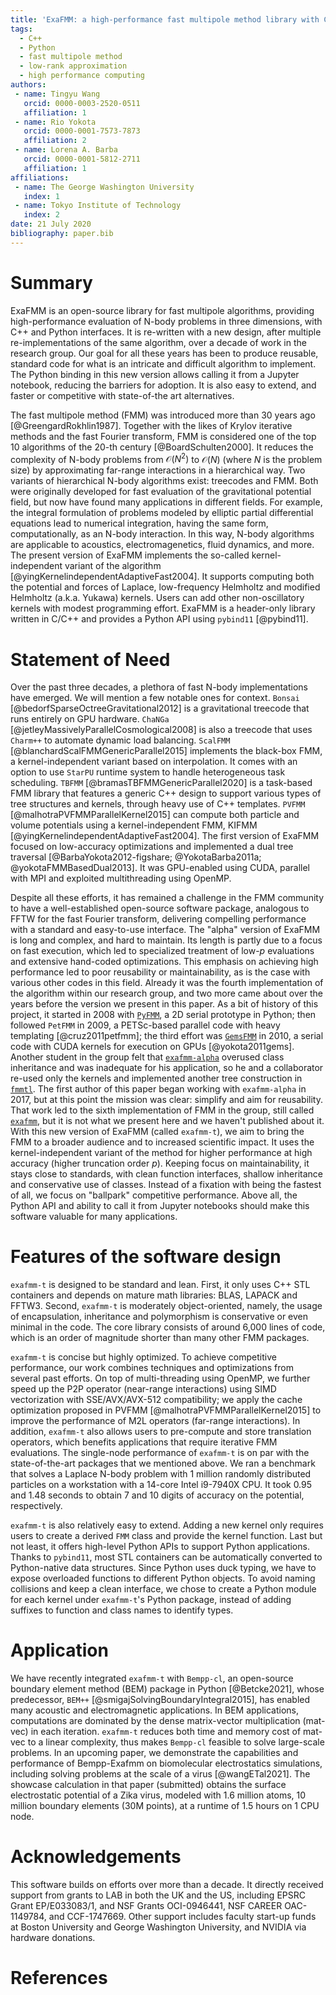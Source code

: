 ```yaml
---
title: 'ExaFMM: a high-performance fast multipole method library with C++ and Python interfaces'
tags:
  - C++
  - Python
  - fast multipole method
  - low-rank approximation
  - high performance computing
authors:
 - name: Tingyu Wang
   orcid: 0000-0003-2520-0511
   affiliation: 1
 - name: Rio Yokota
   orcid: 0000-0001-7573-7873
   affiliation: 2
 - name: Lorena A. Barba
   orcid: 0000-0001-5812-2711
   affiliation: 1
affiliations:
 - name: The George Washington University
   index: 1
 - name: Tokyo Institute of Technology
   index: 2
date: 21 July 2020
bibliography: paper.bib
---
```


# Summary

ExaFMM is an open-source library for fast multipole algorithms, providing high-performance evaluation of N-body problems in three dimensions, with C++ and Python interfaces.
It is re-written with a new design, after multiple re-implementations of the same algorithm, over a decade of work in the research group.
Our goal for all these years has been to produce reusable, standard code for what is an intricate and difficult algorithm to implement. 
The Python binding in this new version allows calling it from a Jupyter notebook, reducing the barriers for adoption.
It is also easy to extend, and faster or competitive with state-of-the art alternatives.

The fast multipole method (FMM) was introduced more than 30 years ago [@GreengardRokhlin1987].
Together with the likes of Krylov iterative methods and the fast Fourier transform, FMM is considered one of the top 10 algorithms of the 20-th century [@BoardSchulten2000].
It reduces the complexity of N-body problems from $\mathcal{O}(N^2)$ to $\mathcal{O}(N)$ (where $N$ is the problem size) by approximating far-range interactions in a hierarchical way.
Two variants of hierarchical N-body algorithms exist: treecodes and FMM. 
Both were originally developed for fast evaluation of the gravitational potential field, but now have found many applications in different fields.
For example, the integral formulation of problems modeled by elliptic partial differential equations lead to numerical integration, having the same form, computationally, as an N-body interaction.
In this way, N-body algorithms are applicable to acoustics, electromagenetics, fluid dynamics, and more.
The present version of ExaFMM implements the so-called kernel-independent variant of the algorithm [@yingKernelindependentAdaptiveFast2004].
It supports computing both the potential and forces of Laplace, low-frequency Helmholtz and modified Helmholtz (a.k.a. Yukawa) kernels.
Users can add other non-oscillatory kernels with modest programming effort.
ExaFMM is a header-only library written in C/C++ and provides a Python API using `pybind11` [@pybind11].

# Statement of Need

Over the past three decades, a plethora of fast N-body implementations have emerged.
We will mention a few notable ones for context.
`Bonsai` [@bedorfSparseOctreeGravitational2012] is a gravitational treecode that runs entirely on GPU hardware.
`ChaNGa` [@jetleyMassivelyParallelCosmological2008] is also a treecode that uses `Charm++` to automate dynamic load balancing.
`ScalFMM` [@blanchardScalFMMGenericParallel2015] implements the black-box FMM, a kernel-independent variant based on interpolation.
It comes with an option to use `StarPU` runtime system to handle heterogeneous task scheduling.
`TBFMM` [@bramasTBFMMGenericParallel2020] is a task-based FMM library that features a generic C++ design to support various types of tree structures and kernels, through heavy use of C++ templates.
`PVFMM` [@malhotraPVFMMParallelKernel2015] can compute both particle and volume potentials using a kernel-independent FMM, KIFMM [@yingKernelindependentAdaptiveFast2004].
The first version of ExaFMM focused on low-accuracy optimizations and implemented a dual tree traversal [@BarbaYokota2012-figshare; @YokotaBarba2011a; @yokotaFMMBasedDual2013].
It was GPU-enabled using CUDA, parallel with MPI and exploited multithreading using OpenMP.

Despite all these efforts, it has remained a challenge in the FMM community to have a well-established open-source software package, analogous to FFTW for the fast Fourier transform,
delivering compelling performance with a standard and easy-to-use interface.
The "alpha" version of ExaFMM is long and complex, and hard to maintain.
Its length is partly due to a focus on fast execution, which led to specialized treatment of low-$p$ evaluations and extensive hand-coded optimizations.
This emphasis on achieving high performance led to poor reusability or maintainability, as is the case with various other codes in this field.
Already it was the fourth implementation of the algorithm within our research group, and two more came about over the years before the version we present in this paper.
As a bit of history of this project, it started in 2008 with [`PyFMM`](https://github.com/barbagroup/pyfmm), a 2D serial prototype in Python; then followed `PetFMM` in 2009, a PETSc-based parallel code with heavy templating [@cruz2011petfmm]; the third effort was [`GemsFMM`](https://github.com/barbagroup/gemsfmm) in 2010, a serial code with CUDA kernels for execution on GPUs [@yokota2011gems].
Another student in the group felt that [`exafmm-alpha`](https://github.com/exafmm/exafmm-alpha) overused class inheritance and was inadequate for his application, so he and a collaborator re-used only the kernels and implemented another tree construction in [`fmmtl`](https://github.com/ccecka/fmmtl).
The first author of this paper began working with `exafmm-alpha` in 2017, but at this point the mission was clear: simplify and aim for reusability.
That work led to the sixth implementation of FMM in the group, still called [`exafmm`](https://github.com/exafmm/exafmm), but it is not what we present here and we haven't published about it. 
With this new version of ExaFMM (called `exafmm-t`), we aim to bring the FMM to a broader audience and to increased scientific impact.
It uses the kernel-independent variant of the method for higher performance at high accuracy (higher truncation order $p$).
Keeping focus on maintainability, it stays close to standards, with clean function interfaces, shallow inheritance and conservative use of classes.
Instead of a fixation with being the fastest of all, we focus on "ballpark" competitive performance.
Above all, the Python API and ability to call it from Jupyter notebooks should make this software valuable for many applications.

# Features of the software design

`exafmm-t` is designed to be standard and lean.
First, it only uses C++ STL containers and depends on mature math libraries: BLAS, LAPACK and FFTW3.
Second, `exafmm-t` is moderately object-oriented, namely, the usage of encapsulation, inheritance and polymorphism is conservative or even minimal in the code.
The core library consists of around 6,000 lines of code, which is an order of magnitude shorter than many other FMM packages.

`exafmm-t` is concise but highly optimized.
To achieve competitive performance, our work combines techniques and optimizations from several past efforts.
On top of multi-threading using OpenMP, we further speed up the P2P operator (near-range interactions) using SIMD vectorization with SSE/AVX/AVX-512 compatibility;
we apply the cache optimization proposed in PVFMM [@malhotraPVFMMParallelKernel2015] to improve the performance of M2L operators (far-range interactions).
In addition, `exafmm-t` also allows users to pre-compute and store translation operators, which benefits applications that require iterative FMM evaluations.
The single-node performance of `exafmm-t` is on par with the state-of-the-art packages that we mentioned above.
We ran a benchmark that solves a Laplace N-body problem with 1 million randomly distributed particles on a workstation with a 14-core Intel i9-7940X CPU.
It took 0.95 and 1.48 seconds to obtain 7 and 10 digits of accuracy on the potential, respectively.

`exafmm-t` is also relatively easy to extend.
Adding a new kernel only requires users to create a derived `FMM` class and provide the kernel function.
Last but not least, it offers high-level Python APIs to support Python applications.
Thanks to `pybind11`, most STL containers can be automatically converted to Python-native data structures.
Since Python uses duck typing, we have to expose overloaded functions to different Python objects.
To avoid naming collisions and keep a clean interface, we chose to create a Python module for each kernel under `exafmm-t`'s Python package, instead of adding suffixes to function and class names to identify types.

# Application

We have recently integrated `exafmm-t` with `Bempp-cl`, an open-source boundary element method (BEM) package in Python [@Betcke2021],
whose predecessor, `BEM++` [@smigajSolvingBoundaryIntegral2015], has enabled many acoustic and electromagnetic applications.
In BEM applications, computations are dominated by the dense matrix-vector multiplication (mat-vec) in each iteration.
`exafmm-t` reduces both time and memory cost of mat-vec to a linear complexity, thus makes `Bempp-cl` feasible to solve large-scale problems.
In an upcoming paper, we demonstrate the capabilities and performance of Bempp-Exafmm on biomolecular electrostatics simulations, including solving problems at the scale of a virus [@wangETal2021].
The showcase calculation in that paper (submitted) obtains the surface electrostatic potential of a Zika virus, modeled with 1.6 million atoms, 10 million boundary elements (30M points), at a runtime of 1.5 hours on 1 CPU node.

# Acknowledgements

This software builds on efforts over more than a decade. It directly received support from grants to LAB in both the UK and the US, including EPSRC Grant EP/E033083/1, and NSF Grants OCI-0946441, NSF CAREER OAC-1149784, and CCF-1747669.
Other support includes faculty start-up funds at Boston University and George Washington University, and NVIDIA via hardware donations. 

# References
